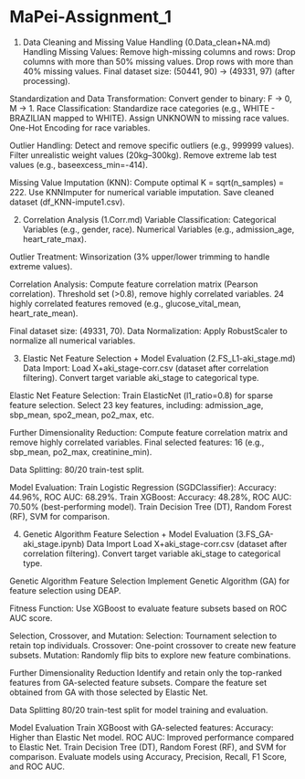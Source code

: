 # MaPei-Assignment_1

1. Data Cleaning and Missing Value Handling (0.Data_clean+NA.md)​
Handling Missing Values:
Remove high-missing columns and rows:
Drop columns with more than 50% missing values.
Drop rows with more than 40% missing values.
Final dataset size: (50441, 90) → (49331, 97) (after processing).

Standardization and Data Transformation:
Convert gender to binary: F → 0, M → 1.
Race Classification:
Standardize race categories (e.g., WHITE - BRAZILIAN mapped to WHITE).
Assign UNKNOWN to missing race values.
One-Hot Encoding for race variables.

Outlier Handling:
Detect and remove specific outliers (e.g., 999999 values).
Filter unrealistic weight values (20kg–300kg).
Remove extreme lab test values (e.g., baseexcess_min=-414).

Missing Value Imputation (KNN):
Compute optimal K = sqrt(n_samples) = 222.
Use KNNImputer for numerical variable imputation.
Save cleaned dataset (df_KNN-impute1.csv).

2. Correlation Analysis (1.Corr.md)​
Variable Classification:
Categorical Variables (e.g., gender, race).
Numerical Variables (e.g., admission_age, heart_rate_max).

Outlier Treatment:
Winsorization (3% upper/lower trimming to handle extreme values).

Correlation Analysis:
Compute feature correlation matrix (Pearson correlation).
Threshold set (>0.8), remove highly correlated variables.
24 highly correlated features removed (e.g., glucose_vital_mean, heart_rate_mean).

Final dataset size: (49331, 70).
Data Normalization:
Apply RobustScaler to normalize all numerical variables.


3. Elastic Net Feature Selection + Model Evaluation  (2.FS_L1-aki_stage.md)​
Data Import:
Load X+aki_stage-corr.csv (dataset after correlation filtering).
Convert target variable aki_stage to categorical type.

Elastic Net Feature Selection:
Train ElasticNet (l1_ratio=0.8) for sparse feature selection.
Select 23 key features, including:
admission_age, sbp_mean, spo2_mean, po2_max, etc.

Further Dimensionality Reduction:
Compute feature correlation matrix and remove highly correlated variables.
Final selected features: 16 (e.g., sbp_mean, po2_max, creatinine_min).

Data Splitting:
80/20 train-test split.

Model Evaluation:
Train Logistic Regression (SGDClassifier):
Accuracy: 44.96%, ROC AUC: 68.29%.
Train XGBoost:
Accuracy: 48.28%, ROC AUC: 70.50% (best-performing model).
Train Decision Tree (DT), Random Forest (RF), SVM for comparison.

4. Genetic Algorithm Feature Selection +  Model Evaluation  (3.FS_GA-aki_stage.ipynb)
Data Import
Load X+aki_stage-corr.csv (dataset after correlation filtering).
Convert target variable aki_stage to categorical type.

Genetic Algorithm Feature Selection
Implement Genetic Algorithm (GA) for feature selection using DEAP.

Fitness Function:
Use XGBoost to evaluate feature subsets based on ROC AUC score.

Selection, Crossover, and Mutation:
Selection: Tournament selection to retain top individuals.
Crossover: One-point crossover to create new feature subsets.
Mutation: Randomly flip bits to explore new feature combinations.

Further Dimensionality Reduction
Identify and retain only the top-ranked features from GA-selected feature subsets.
Compare the feature set obtained from GA with those selected by Elastic Net.

Data Splitting
80/20 train-test split for model training and evaluation.

Model Evaluation
Train XGBoost with GA-selected features:
Accuracy: Higher than Elastic Net model.
ROC AUC: Improved performance compared to Elastic Net.
Train Decision Tree (DT), Random Forest (RF), and SVM for comparison.
Evaluate models using Accuracy, Precision, Recall, F1 Score, and ROC AUC.
